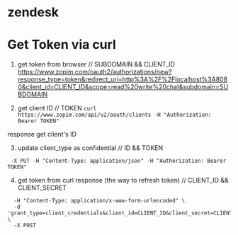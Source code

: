 # zendesk


# Get Token via curl

1. get token from browser // SUBDOMAIN && CLIENT_ID
https://www.zopim.com/oauth2/authorizations/new?response_type=token&redirect_uri=http%3A%2F%2Flocalhost%3A8080&client_id=CLIENT_ID&scope=read%20write%20chat&subdomain=SUBDOMAIN

2. get client ID  // TOKEN
```curl https://www.zopim.com/api/v2/oauth/clients -H "Authorization: Bearer TOKEN"```

response get client's ID

3. update client_type as confidential // ID && TOKEN

```curl https://www.zopim.com/api/v2/oauth/clients/ID 3 -d '{"client_type": "confidential"}' \
 -X PUT -H "Content-Type: application/json" -H "Authorization: Bearer TOKEN"
 ```

4. get token from curl response (the way to refresh token) // CLIENT_ID && CLIENT_SECRET
```curl https://www.zopim.com/oauth2/token \
  -H "Content-Type: application/x-www-form-urlencoded" \
  -d 'grant_type=client_credentials&client_id=CLIENT_ID&client_secret=CLIENT_SECRET' \
  -X POST
 ```
